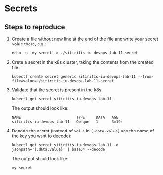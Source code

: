 # Secrets

## Steps to reproduce

1. Create a file without new line at the end of the file and write your secret value there, e.g.:
   ```shell
   echo -n 'my-secret' > ./sitiritis-iu-devops-lab-11-secret
   ```

2. Crete a secret in the k8s cluster, taking the contents from the created file:
   ```shell
   kubectl create secret generic sitiritis-iu-devops-lab-11 --from-file=value=./sitiritis-iu-devops-lab-11-secret
   ```

3. Validate that the secret is present in the k8s:
   ```shell
   kubectl get secret sitiritis-iu-devops-lab-11
   ```

   The output should look like:
   ```shell
   NAME                         TYPE     DATA   AGE
   sitiritis-iu-devops-lab-11   Opaque   1      3m19s
   ```

4. Decode the secret (instead of `value` in `{.data.value}` use the name of the key you want to decode):
   ```shell
   kubectl get secret sitiritis-iu-devops-lab-11 -o jsonpath='{.data.value}' | base64 --decode
   ```
   The output should look like:
   ```shell
   my-secret
   ```

